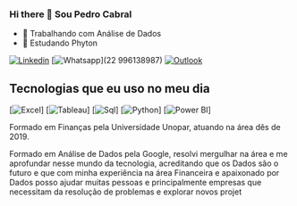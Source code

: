 ### Hi there 👋 Sou Pedro Cabral
- 🔭  Trabalhando com Análise de Dados
- 🌱 Estudando Phyton

[![Linkedin](https://img.shields.io/badge/LinkedIn-0077B5?style=for-the-badge&logo=linkedin&logoColor=white)](https://www.linkedin.com/in/pedro-cabral-5a2625179/) [![Whatsapp](https://img.shields.io/badge/WhatsApp-25D366?style=for-the-badge&logo=whatsapp&logoColor=white)](22 996138987) [![Outlook](https://img.shields.io/badge/Microsoft_Outlook-0078D4?style=for-the-badge&logo=microsoft-outlook&logoColor=white)](pedro.rca@hotmail.com) 

## Tecnologias que eu uso no meu dia
[![Excel](https://img.shields.io/badge/Microsoft_Excel-217346?style=for-the-badge&logo=microsoft-excel&logoColor=white)] [![Tableau](https://img.shields.io/badge/Tableau-E97627?style=for-the-badge&logo=Tableau&logoColor=white)] [![Sql](https://img.shields.io/badge/PostgreSQL-316192?style=for-the-badge&logo=postgresql&logoColor=white)] [![Python](https://img.shields.io/badge/Python-3776AB?style=for-the-badge&logo=python&logoColor=white)] [![Power BI](https://img.shields.io/badge/Microsoft-666666?style=for-the-badge&logo=microsoft&logoColor=white)]

Formado em Finanças pela Universidade Unopar, atuando na área dês de 2019.

Formado em Análise de Dados pela Google, resolvi mergulhar na área e me aprofundar nesse mundo da tecnologia, acreditando que os Dados são o futuro e que com minha experiência na área Financeira e apaixonado por Dados posso ajudar muitas pessoas e principalmente empresas que necessitam da resolução de problemas e explorar novos projet
